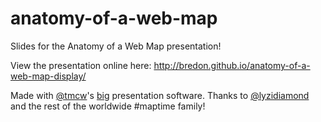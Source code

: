 anatomy-of-a-web-map
====================

Slides for the Anatomy of a Web Map presentation!

View the presentation online here: http://bredon.github.io/anatomy-of-a-web-map-display/

Made with [@tmcw](https://github.com/tmcw)'s [big](http://macwright.org/big/) presentation software. Thanks to [@lyzidiamond](https://github.com/lyzidiamond) and the rest of the worldwide #maptime family!

